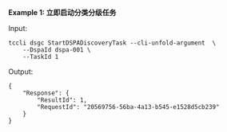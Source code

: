 **Example 1: 立即启动分类分级任务**



Input: 

```
tccli dsgc StartDSPADiscoveryTask --cli-unfold-argument  \
    --DspaId dspa-001 \
    --TaskId 1
```

Output: 
```
{
    "Response": {
        "ResultId": 1,
        "RequestId": "20569756-56ba-4a13-b545-e1528d5cb239"
    }
}
```

